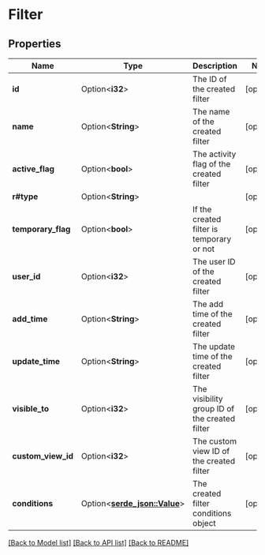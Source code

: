 # Filter

## Properties

Name | Type | Description | Notes
------------ | ------------- | ------------- | -------------
**id** | Option<**i32**> | The ID of the created filter | [optional]
**name** | Option<**String**> | The name of the created filter | [optional]
**active_flag** | Option<**bool**> | The activity flag of the created filter | [optional]
**r#type** | Option<**String**> |  | [optional]
**temporary_flag** | Option<**bool**> | If the created filter is temporary or not | [optional]
**user_id** | Option<**i32**> | The user ID of the created filter | [optional]
**add_time** | Option<**String**> | The add time of the created filter | [optional]
**update_time** | Option<**String**> | The update time of the created filter | [optional]
**visible_to** | Option<**i32**> | The visibility group ID of the created filter | [optional]
**custom_view_id** | Option<**i32**> | The custom view ID of the created filter | [optional]
**conditions** | Option<[**serde_json::Value**](.md)> | The created filter conditions object | [optional]

[[Back to Model list]](../README.md#documentation-for-models) [[Back to API list]](../README.md#documentation-for-api-endpoints) [[Back to README]](../README.md)


